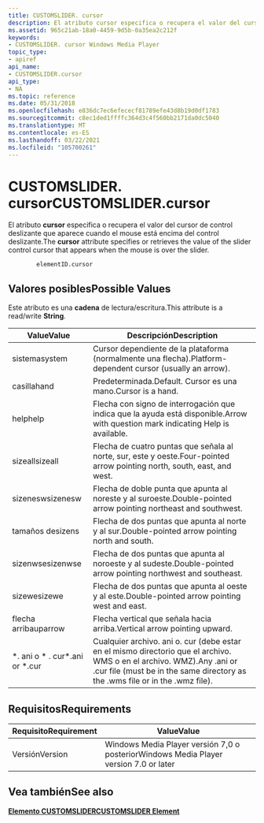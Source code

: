 ```yaml
---
title: CUSTOMSLIDER. cursor
description: El atributo cursor especifica o recupera el valor del cursor de control deslizante que aparece cuando el mouse está encima del control deslizante.
ms.assetid: 965c21ab-18a0-4459-9d5b-0a35ea2c212f
keywords:
- CUSTOMSLIDER. cursor Windows Media Player
topic_type:
- apiref
api_name:
- CUSTOMSLIDER.cursor
api_type:
- NA
ms.topic: reference
ms.date: 05/31/2018
ms.openlocfilehash: e836dc7ec6efececf81789efe43d8b19d0df1783
ms.sourcegitcommit: c8ec1ded1ffffc364d3c4f560bb2171da0dc5040
ms.translationtype: MT
ms.contentlocale: es-ES
ms.lasthandoff: 03/22/2021
ms.locfileid: "105700261"
---
```

# <a name="customslidercursor"></a><span data-ttu-id="89e97-104">CUSTOMSLIDER. cursor</span><span class="sxs-lookup"><span data-stu-id="89e97-104">CUSTOMSLIDER.cursor</span></span>

<span data-ttu-id="89e97-105">El atributo **cursor** especifica o recupera el valor del cursor de control deslizante que aparece cuando el mouse está encima del control deslizante.</span><span class="sxs-lookup"><span data-stu-id="89e97-105">The **cursor** attribute specifies or retrieves the value of the slider control cursor that appears when the mouse is over the slider.</span></span>

``` syntax
        elementID.cursor
```

## <a name="possible-values"></a><span data-ttu-id="89e97-106">Valores posibles</span><span class="sxs-lookup"><span data-stu-id="89e97-106">Possible Values</span></span>

<span data-ttu-id="89e97-107">Este atributo es una **cadena** de lectura/escritura.</span><span class="sxs-lookup"><span data-stu-id="89e97-107">This attribute is a read/write **String**.</span></span>



| <span data-ttu-id="89e97-108">Value</span><span class="sxs-lookup"><span data-stu-id="89e97-108">Value</span></span>            | <span data-ttu-id="89e97-109">Descripción</span><span class="sxs-lookup"><span data-stu-id="89e97-109">Description</span></span>                                                                                 |
|------------------|---------------------------------------------------------------------------------------------|
| <span data-ttu-id="89e97-110">sistema</span><span class="sxs-lookup"><span data-stu-id="89e97-110">system</span></span>           | <span data-ttu-id="89e97-111">Cursor dependiente de la plataforma (normalmente una flecha).</span><span class="sxs-lookup"><span data-stu-id="89e97-111">Platform-dependent cursor (usually an arrow).</span></span>                                               |
| <span data-ttu-id="89e97-112">casilla</span><span class="sxs-lookup"><span data-stu-id="89e97-112">hand</span></span>             | <span data-ttu-id="89e97-113">Predeterminada.</span><span class="sxs-lookup"><span data-stu-id="89e97-113">Default.</span></span> <span data-ttu-id="89e97-114">Cursor es una mano.</span><span class="sxs-lookup"><span data-stu-id="89e97-114">Cursor is a hand.</span></span>                                                                  |
| <span data-ttu-id="89e97-115">help</span><span class="sxs-lookup"><span data-stu-id="89e97-115">help</span></span>             | <span data-ttu-id="89e97-116">Flecha con signo de interrogación que indica que la ayuda está disponible.</span><span class="sxs-lookup"><span data-stu-id="89e97-116">Arrow with question mark indicating Help is available.</span></span>                                      |
| <span data-ttu-id="89e97-117">sizeall</span><span class="sxs-lookup"><span data-stu-id="89e97-117">sizeall</span></span>          | <span data-ttu-id="89e97-118">Flecha de cuatro puntas que señala al norte, sur, este y oeste.</span><span class="sxs-lookup"><span data-stu-id="89e97-118">Four-pointed arrow pointing north, south, east, and west.</span></span>                                   |
| <span data-ttu-id="89e97-119">sizenesw</span><span class="sxs-lookup"><span data-stu-id="89e97-119">sizenesw</span></span>         | <span data-ttu-id="89e97-120">Flecha de doble punta que apunta al noreste y al suroeste.</span><span class="sxs-lookup"><span data-stu-id="89e97-120">Double-pointed arrow pointing northeast and southwest.</span></span>                                      |
| <span data-ttu-id="89e97-121">tamaños de</span><span class="sxs-lookup"><span data-stu-id="89e97-121">sizens</span></span>           | <span data-ttu-id="89e97-122">Flecha de dos puntas que apunta al norte y al sur.</span><span class="sxs-lookup"><span data-stu-id="89e97-122">Double-pointed arrow pointing north and south.</span></span>                                              |
| <span data-ttu-id="89e97-123">sizenwse</span><span class="sxs-lookup"><span data-stu-id="89e97-123">sizenwse</span></span>         | <span data-ttu-id="89e97-124">Flecha de dos puntas que apunta al noroeste y al sudeste.</span><span class="sxs-lookup"><span data-stu-id="89e97-124">Double-pointed arrow pointing northwest and southeast.</span></span>                                      |
| <span data-ttu-id="89e97-125">sizewe</span><span class="sxs-lookup"><span data-stu-id="89e97-125">sizewe</span></span>           | <span data-ttu-id="89e97-126">Flecha de dos puntas que apunta al oeste y al este.</span><span class="sxs-lookup"><span data-stu-id="89e97-126">Double-pointed arrow pointing west and east.</span></span>                                                |
| <span data-ttu-id="89e97-127">flecha arriba</span><span class="sxs-lookup"><span data-stu-id="89e97-127">uparrow</span></span>          | <span data-ttu-id="89e97-128">Flecha vertical que señala hacia arriba.</span><span class="sxs-lookup"><span data-stu-id="89e97-128">Vertical arrow pointing upward.</span></span>                                                             |
| <span data-ttu-id="89e97-129">\*. ani o \* . cur</span><span class="sxs-lookup"><span data-stu-id="89e97-129">\*.ani or \*.cur</span></span> | <span data-ttu-id="89e97-130">Cualquier archivo. ani o. cur (debe estar en el mismo directorio que el archivo. WMS o en el archivo. WMZ).</span><span class="sxs-lookup"><span data-stu-id="89e97-130">Any .ani or .cur file (must be in the same directory as the .wms file or in the .wmz file).</span></span> |



 

## <a name="requirements"></a><span data-ttu-id="89e97-131">Requisitos</span><span class="sxs-lookup"><span data-stu-id="89e97-131">Requirements</span></span>



| <span data-ttu-id="89e97-132">Requisito</span><span class="sxs-lookup"><span data-stu-id="89e97-132">Requirement</span></span> | <span data-ttu-id="89e97-133">Value</span><span class="sxs-lookup"><span data-stu-id="89e97-133">Value</span></span> |
|--------------------|------------------------------------------------------|
| <span data-ttu-id="89e97-134">Versión</span><span class="sxs-lookup"><span data-stu-id="89e97-134">Version</span></span><br/> | <span data-ttu-id="89e97-135">Windows Media Player versión 7,0 o posterior</span><span class="sxs-lookup"><span data-stu-id="89e97-135">Windows Media Player version 7.0 or later</span></span><br/> |



## <a name="see-also"></a><span data-ttu-id="89e97-136">Vea también</span><span class="sxs-lookup"><span data-stu-id="89e97-136">See also</span></span>

<dl> <dt>

[<span data-ttu-id="89e97-137">**Elemento CUSTOMSLIDER**</span><span class="sxs-lookup"><span data-stu-id="89e97-137">**CUSTOMSLIDER Element**</span></span>](customslider-element.md)
</dt> </dl>

 

 






